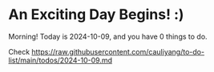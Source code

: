 # An Exciting Day Begins! :)

Morning! Today is 2024-10-09, and you have 0 things to do.

Check https://raw.githubusercontent.com/cauliyang/to-do-list/main/todos/2024-10-09.md